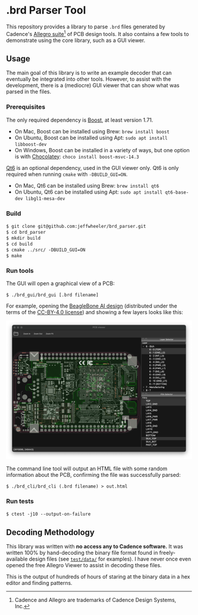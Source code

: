 # .brd Parser Tool

This repository provides a library to parse `.brd` files generated by Cadence's [Allegro suite][cadence-allegro][^1] of PCB design tools. It also contains a few tools to demonstrate using the core library, such as a GUI viewer.

## Usage

The main goal of this library is to write an example decoder that can eventually be integrated into other tools. However, to assist with the development, there is a (mediocre) GUI viewer that can show what was parsed in the files.

### Prerequisites

The only required dependency is [Boost][boost], at least version 1.71.

* On Mac, Boost can be installed using Brew: `brew install boost`
* On Ubuntu, Boost can be installed using Apt: `sudo apt install libboost-dev`
* On Windows, Boost can be installed in a variety of ways, but one option is with [Chocolatey][chocolatey]: `choco install boost-msvc-14.3`

[Qt6][qt6] is an optional dependency, used in the GUI viewer only. Qt6 is only required when running `cmake` with `-DBUILD_GUI=ON`.

* On Mac, Qt6 can be installed using Brew: `brew install qt6`
* On Ubuntu, Qt6 can be installed using Apt: `sudo apt install qt6-base-dev libgl1-mesa-dev`

### Build

```shell
$ git clone git@github.com:jeffwheeler/brd_parser.git
$ cd brd_parser
$ mkdir build
$ cd build
$ cmake ../src/ -DBUILD_GUI=ON
$ make
```

### Run tools

The GUI will open a graphical view of a PCB:
```shell
$ ./brd_gui/brd_gui [.brd filename]
```

For example, opening the [BeagleBone AI design][bb-ai] (distributed under the terms of the [CC-BY-4.0 license][bb-ai-license]) and showing a few layers looks like this:

<img src="/docs/images/BeagleBone-AI.png" width="600" alt="BeagleBone AI .brd viewed in brd_gui" />

The command line tool will output an HTML file with some random information about the PCB, confirming the file was successfully parsed:
```shell
$ ./brd_cli/brd_cli (.brd filename) > out.html
```

### Run tests

```shell
$ ctest -j10 --output-on-failure
```

## Decoding Methodology

This library was written with **no access any to Cadence software.** It was written 100% by hand-decoding the binary file format found in freely-available design files (see [`test/data/`][test-data] for examples). I have never once even opened the free Allegro Viewer to assist in decoding these files.

This is the output of hundreds of hours of staring at the binary data in a hex editor and finding patterns.

[^1]: Cadence and Allegro are trademarks of Cadence Design Systems, Inc.

[cadence-allegro]: https://www.cadence.com/en_US/home/tools/pcb-design-and-analysis/pcb-layout/allegro-pcb-designer.html
[boost]: https://www.boost.org
[chocolatey]: https://chocolatey.org/
[qt6]: https://www.qt.io/product/qt6
[bb-ai]: https://github.com/beagleboard/beaglebone-ai
[bb-ai-license]: https://github.com/beagleboard/beaglebone-ai/blob/master/LICENSE
[test-data]: https://github.com/jeffwheeler/brd_parser/blob/main/src/test/data/CMakeLists.txt
